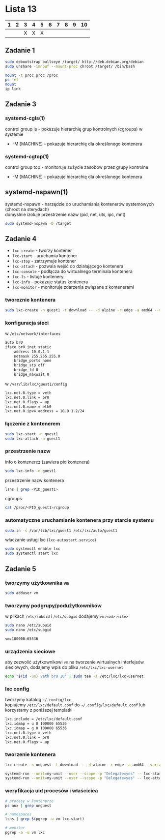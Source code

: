 # Lista 13

| 1 | 2 | 3 | 4 | 5 | 6 | 7 | 8 | 9 | 10 |
|---|---|---|---|---|---|---|---|---|----|
|   |   | X | X | X |   |   |   |   |    |

## Zadanie 1
```bash
sudo debootstrap bullseye /target/ http://deb.debian.org/debian
sudo unshare -imnpuf --mount-proc chroot /target/ /bin/bash
```
```bash
mount -t proc proc /proc
ps -ef
mount
ip link
```

## Zadanie 3
### systemd-cgls(1)
control group ls - pokazuje hierarchię grup kontrolnych (cgroups) w systemie  
- -M [MACHINE] - pokazuje hierarchię dla określonego kontenera

### systemd-cgtop(1)
control group top - monitoruje zużycie zasobów przez grupy kontrolne  
- -M [MACHINE] - pokazuje hierarchię dla określonego kontenera

## systemd-nspawn(1)
systemd-nspawn - narzędzie do uruchamiania kontenerów systemowych (chroot na sterydach)  
domyślnie izoluje przestrzenie nazw (pid, net, uts, ipc, mnt)

```bash
sudo systemd-nspawn -D /target
```

## Zadanie 4
- `lxc-create` - tworzy kontener
- `lxc-start` - uruchamia kontener
- `lxc-stop` - zatrzymuje kontener
- `lxc-attach` - pozwala wejść do działającego kontenera
- `lxc-console` - podłącza do wirtualnego terminala kontenera
- `lxc-ls` - listuje kontenery
- `lxc-info` - pokazuje status kontenera
- `lxc-monitor` - monitoruje zdarzenia związane z kontenerami

### tworeznie kontenera
```bash
sudo lxc-create -n guest1 -t download -- -d alpine -r edge -a amd64 --variant default
```

### konfiguracja sieci
w `/etc/network/interfaces`  
```bash
auto br0
iface br0 inet static
    address 10.0.1.1
    netmask 255.255.255.0
    bridge_ports none
    bridge_stp off
    bridge_fd 0
    bridge_maxwait 0
```

w `/var/lib/lxc/guest1/config`
```bash
lxc.net.0.type = veth
lxc.net.0.link = br0
lxc.net.0.flags = up
lxc.net.0.name = eth0
lxc.net.0.ipv4.address = 10.0.1.2/24
```

### łączenie z kontenerem

```bash
sudo lxc-start -n guest1
sudo lxc-attach -n guest1
```

### przestrzenie nazw
info o kontenerez (zawiera pid kontenera)  
```bash
sudo lxc-info -n guest1
```

przestrzenie nazw kontenera  
```bash
lsns | grep <PID_guest1>
```

cgroups
```bash
cat /proc/<PID_guest1>/cgroup
```


### automatyczne uruchamianie kontenera przy starcie systemu
```bash
sudo ln -s /var/lib/lxc/guest1 /etc/lxc/auto/guest1
```

właczanie usługi lxc (`lxc-autostart.service`)
```bash
sudo systemctl enable lxc
sudo systemctl start lxc
```

## Zadanie 5
### tworzymy użytkownika `vm`
```bash
sudo adduser vm
```

### tworzymy podgrupy/podużytkowników
w plikach `/etc/subuid` i `/etc/subgid` dodajemy `vm:<od>:<ile>`  
```bash
sudo nano /etc/subuid
sudo nano /etc/subgid

vm:100000:65536
```

### urządzenia sieciowe
aby zezwolić użytkownikowi `vm` na tworzenie wirtualnych interfejsów sieciowych, dodajemy wpis do pliku `/etc/lxc/lxc-usernet`  
```bash
echo "$(id -un) veth br0 10" | sudo tee -a /etc/lxc/lxc-usernet
```

### lxc config
tworzymy katalog `~/.config/lxc`  
kopiujemy `/etc/lxc/default.conf` do `~/.config/lxc/default.conf` lub korzystamy z poniższej templatki  
```bash
lxc.include = /etc/lxc/default.conf
lxc.idmap = u 0 100000 65536
lxc.idmap = g 0 100000 65536
lxc.net.0.type = veth
lxc.net.0.link = br0
lxc.net.0.flags = up
```

### tworzenie kontenera
```bash
lxc-create -n unguest -t download -- -d alpine -r edge -a amd64 --variant default
```

```bash
systemd-run --unit=my-unit --user --scope -p "Delegate=yes" -- lxc-start -n unguest
systemd-run --unit=my-unit --user --scope -p "Delegate=yes" -- lxc-attach -n unguest
```

### weryfikacja uid procesów i właściciea
```bash
# procesy w kontenerze
ps aux | grep unguest

# namespaces
lsns | grep $(pgrep -u vm lxc-start)

# monitor
pgrep -a -u vm lxc
```

